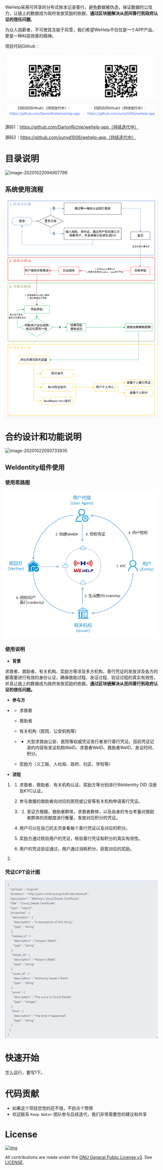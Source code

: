 WeHelp采用可共享的分布式账本记录善行，避免数据被伪造，保证数据的公信力，让链上的数据成为政府发放奖励的依据，**通过区块链解决从民间善行到政府认证的信任问题**。

为众人抱薪者，不可使其冻毙于风雪，我们希望WeHelp不仅仅是一个APP产品，更是一种科技扬善的精神。



项目代码Github：

![image-20201022095407205](.\Pic\githhub_link.png)

源码1：https://github.com/DarionRichie/wehelp-app（持续迭代中）

源码2：https://github.com/sunyd1006/wehelp-app（持续迭代中）



# 目录说明

![image-20201022094907796](C:\Users\Sun\Desktop\wehelp-app\Pic\doc_dis.png)

## 系统使用流程

<img src=".\Pic\process.png" alt="process" style="zoom:80%;" />



# 合约设计和功能说明

![image-20201022093733935](C:\Users\Sun\Desktop\wehelp-app\Pic\smart_dis.png)



## WeIdentity组件使用

### 使用思路图

<img src=".\Pic\weid_process.png" alt="weid_process" style="zoom:80%;" />



### 使用说明

- **背景**

求救者、救助者、有关机构、奖励方等涉及多方机构，善行凭证的发放涉及各方的都需要进行有效的身份认证，确保救助过程、发证过程、验证过程的真实有效性，并且让链上的数据成为政府发放奖励的依据，**通过区块链解决从民间善行到政府认证的信任问题。**

- **参与方**

- - 求救者

  - 救助者

  - 有关机构（医院、公安机构等）

  - - 大型求救由公安、医院等权威凭证发行者发行善行凭证。目前凭证记录的内容有发证机构WeID、求救者WeID、救助者WeID、发证时间、积分。

  - 奖励方（义工联、人社局、政府、社区、学校等）

- **流程**

1. 1. 求救者、救助者、有关机构认证、奖励方等分别进行WeIdentity DID 注册及KYC认证。

   2. 参与救援的救助者向对应的医院或公安等有关机构申请善行凭证。

   3. 1. 发证方根据，救助者群体，求救者群体，以及自身的专业考量对救助者群体的贡献度进行衡量，发放对应积分的凭证。

   4. 用户可以在自己的主页查看每个善行凭证以及对应的积分。

   5. 奖励方通过核验用户的凭证，核验善行凭证和积分的真实有效性。

   6. 用户的凭证验证通过，用户通过消耗积分，获取对应的奖励。

2. 

### 凭证CPT设计图

<img src=".\Pic\cpt.png" alt="cpt" style="zoom:80%;" />



# 快速开始

怎么运行，要写1下。



# 代码贡献

- 如果这个项目您觉的还不错，不妨点个赞呀
- 欢迎联系 `Keep Water` 团队参与后续迭代，我们非常需要您的建议和共享



# License

[![img](https://camo.githubusercontent.com/79110cc851844b4439d1589c0387daabfca8615c/68747470733a2f2f696d672e736869656c64732e696f2f6769746875622f6c6963656e73652f464953434f2d42434f532f464953434f2d42434f532e737667)](https://github.com/FISCO-BCOS/FISCO-BCOS/blob/master/LICENSE)

All contributions are made under the [GNU General Public License v3](https://www.gnu.org/licenses/gpl-3.0.en.html). See [LICENSE](https://github.com/FISCO-BCOS/FISCO-BCOS/blob/master/LICENSE).
